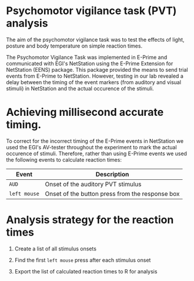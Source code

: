 Psychomotor vigilance task (PVT) analysis
===

The aim of the psychomotor vigilance task was to test the effects of light, posture and body 
temperature on simple reaction times.

The Psychomotor Vigilance Task was implemented in E-Prime and communicated with EGI's 
NetStation using the E-Prime Extension for NetStation (EENS) package. This package provided
the means to send trial events from E-Prime to NetStation. However, testing in our lab 
revealed a delay between the timing of the event markers (from auditory and visual stimuli) 
in NetStation and the actual occurence of the stimuli.
 
# Achieving millisecond accurate timing.

To correct for the incorrect timing of the E-Prime events in NetStation we used the 
EGI's AV-tester throughout the experiment to mark the actual occurence of stimuli. Therefore,
rather than using E-Prime events we used the following events to calculate reaction times:

Event        | Description                    
-------------|------------------------------------------------
`AUD`        | Onset of the auditory PVT stimulus
`left mouse` | Onset of the button press from the response box

# Analysis strategy for the reaction times

1. Create a list of all stimulus onsets

2. Find the first `left mouse` press after each stimulus onset

3. Export the list of calculated reaction times to R for analysis
